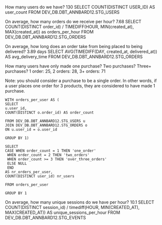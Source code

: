 How many users do we have? 130
    SELECT COUNT(DISTINCT USER_ID) AS user_count
    FROM DEV_DB.DBT_ANNBARD12.STG_USERS

On average, how many orders do we receive per hour? 7.68
    SELECT 
    COUNT(DISTINCT order_id) / TIMEDIFF(HOUR, MIN(created_at), MAX(created_at)) as orders_per_hour
    FROM DEV_DB.DBT_ANNBARD12.STG_ORDERS

On average, how long does an order take from being placed to being delivered? 3.89 days
    SELECT 
    AVG(TIMEDIFF(DAY, created_at, delivered_at)) AS avg_delivery_time
    FROM DEV_DB.DBT_ANNBARD12.STG_ORDERS


How many users have only made one purchase? Two purchases? Three+ purchases? 1 order: 25, 2 orders: 28, 3+ orders: 71

Note: you should consider a purchase to be a single order. In other words, if a user places one order for 3 products, they are considered to have made 1 purchase.

    WITH orders_per_user AS (
    SELECT 
    u.user_id,
    COUNT(DISTINCT o.order_id) AS order_count

    FROM DEV_DB.DBT_ANNBARD12.STG_USERS u
    JOIN DEV_DB.DBT_ANNBARD12.STG_ORDERS o
    ON u.user_id = o.user_id

    GROUP BY 1)

    SELECT
    CASE WHEN order_count = 1 THEN 'one_order'
     WHEN order_count = 2 THEN 'two_orders'
     WHEN order_count >= 3 THEN 'over_three_orders'
     ELSE NULL
     END 
    AS nr_orders_per_user,
    COUNT(DISTINCT user_id) nr_users
 
    FROM orders_per_user

    GROUP BY 1

On average, how many unique sessions do we have per hour? 10.1
    SELECT COUNT(DISTINCT session_id) / timediff(HOUR, MIN(CREATED_AT), MAX(CREATED_AT)) AS unique_sessions_per_hour
    FROM DEV_DB.DBT_ANNBARD12.STG_EVENTS
